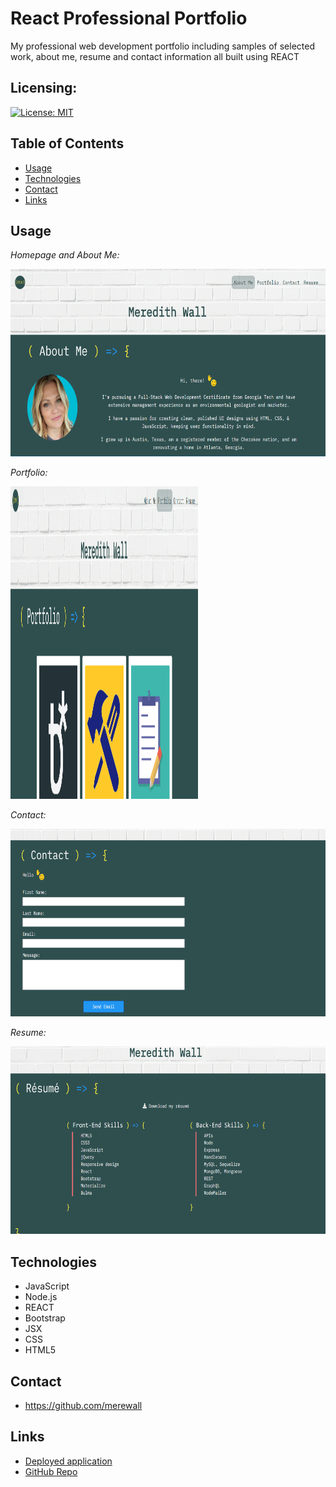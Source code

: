 # React Professional Portfolio

My professional web development portfolio including samples of selected work, about me, resume and contact information all built using REACT

## Licensing:

[![License: MIT](https://img.shields.io/badge/License-MIT-yellow.svg)](https://opensource.org/licenses/MIT)

## Table of Contents

- [Usage](#Usage)
- [Technologies](#Technologies)
- [Contact](#Contact)
- [Links](#Links)

## Usage

_Homepage and About Me:_

<img src="https://github.com/merewall/React-Professional-Portfolio/blob/main/public/assets/images/homepage.PNG" alt="desktop view of meredith wall's portfolio homepage and about me" width="600px" height="300px">

_Portfolio:_

<img src="https://github.com/merewall/React-Professional-Portfolio/blob/main/public/assets/images/portfolio.PNG" alt="desktop view meredith wall's portfolio" width="300px" height="500px">

_Contact:_

<img src="https://github.com/merewall/React-Professional-Portfolio/blob/main/public/assets/images/contact.PNG" alt="desktop view of meredith wall's portfolio contact page" width="600px" height="300px">

_Resume:_

<img src="https://github.com/merewall/React-Professional-Portfolio/blob/main/public/assets/images/resume.PNG" alt="desktop view of meredith wall's portfolio resume page" width="600px" height="300px">

## Technologies

- JavaScript
- Node.js
- REACT
- Bootstrap
- JSX
- CSS
- HTML5

## Contact

- https://github.com/merewall

## Links

- [Deployed application](https://enigmatic-falls-26258.herokuapp.com/#resume)
- [GitHub Repo](https://github.com/merewall/React-Professional-Portfolio)
